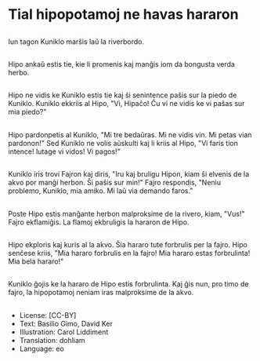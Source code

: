 # Tial hipopotamoj ne havas hararon

##
Iun tagon Kuniklo marŝis laŭ la riverbordo.

##
Hipo ankaŭ estis tie, kie li promenis kaj manĝis iom da bongusta verda herbo.

##
Hipo ne vidis ke Kuniklo estis tie kaj ŝi senintence paŝis sur la piedo de Kuniklo. Kuniklo ekkriis al Hipo, "Vi, Hipaĉo! Ĉu vi ne vidis ke vi paŝas sur mia piedo?"

##
Hipo pardonpetis al Kuniklo, "Mi tre bedaŭras. Mi ne vidis vin. Mi petas vian pardonon!" Sed Kuniklo ne volis aŭskulti kaj li kriis al Hipo, "Vi faris tion intence! Iutage vi vidos! Vi pagos!"

##
Kuniklo iris trovi Fajron kaj diris, "Iru kaj bruligu Hipon, kiam ŝi elvenis de la akvo por manĝi herbon. Ŝi paŝis sur min!" Fajro respondis, "Neniu problemo, Kuniklo, mia amiko. Mi laŭ via demando faros."

##
Poste Hipo estis manĝante herbon malproksime de la rivero, kiam, "Vus!" Fajro ekflamiĝis. La flamoj ekbruligis la hararon de Hipo.

##
Hipo ekploris kaj kuris al la akvo. Ŝia hararo tute forbrulis per la fajro. Hipo senĉese kriis, "Mia hararo forbrulis en la fajro! Mia hararo estas forbrulinta! Mia bela hararo!"

##
Kuniklo ĝojis ke la hararo de Hipo estis forbrulinta. Kaj ĝis nun, pro timo de fajro, la hipopotamoj neniam iras malproksime de la akvo.

##
* License: [CC-BY]
* Text: Basilio Gimo, David Ker
* Illustration: Carol Liddiment
* Translation: dohliam
* Language: eo
